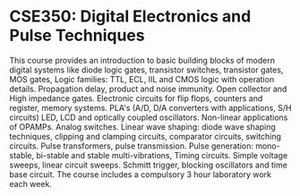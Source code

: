 # CSE350: Digital Electronics and Pulse Techniques
This course provides an introduction to basic building blocks of modern digital systems like diode logic gates, transistor switches, transistor gates, MOS gates, Logic families: TTL, ECL, IIL and CMOS logic with operation details. Propagation delay, product and noise immunity. Open collector and High impedance gates. Electronic circuits for flip flops, counters and register, memory systems. PLA's (A/D, D/A converters with applications, S/H circuits) LED, LCD and optically coupled oscillators. Non-linear applications of OPAMPs. Analog switches. Linear wave shaping: diode wave shaping techniques, clipping and clamping circuits, comparator circuits, switching circuits. Pulse transformers, pulse transmission. Pulse generation: mono-stable, bi-stable and stable multi-vibrations, Timing circuits. Simple voltage sweeps, linear circuit sweeps. Schmitt trigger, blocking oscillators and time base circuit. The course includes a compulsory 3 hour laboratory work each week.
